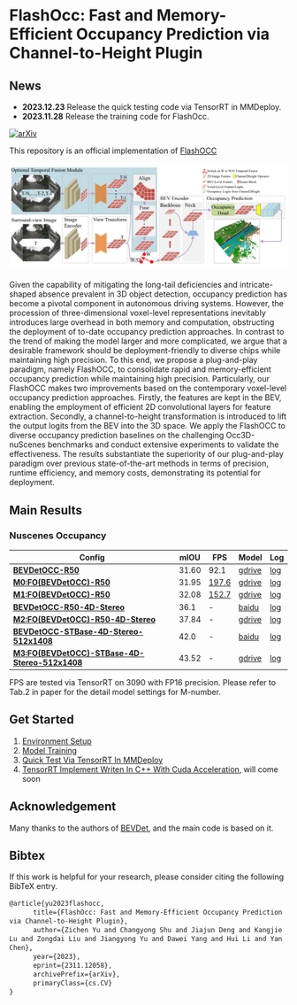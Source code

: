 # FlashOcc: Fast and Memory-Efficient Occupancy Prediction via Channel-to-Height Plugin

## News
- **2023.12.23** Release the quick testing code via TensorRT in MMDeploy.
- **2023.11.28** Release the training code for FlashOcc.

<!-- - [History](./docs/en/news.md) -->

<!-- ## Introduction -->

[![arXiv](https://img.shields.io/badge/arXiv-Paper-<COLOR>.svg)](https://arxiv.org/abs/2311.12058)

This repository is an official implementation of [FlashOCC](https://arxiv.org/abs/2311.12058) 

<div align="center">
  <img src="figs/overview.png"/>
</div><br/>
Given the capability of mitigating the long-tail deficiencies and intricate-shaped absence prevalent in 3D object detection, occupancy prediction 
has become a pivotal component in autonomous driving systems. However, the procession of three-dimensional voxel-level representations inevitably 
introduces large overhead in both memory and computation, obstructing the deployment of to-date occupancy prediction approaches. In contrast to the 
trend of making the model larger and more complicated, we argue that a desirable framework should be deployment-friendly to diverse chips while 
maintaining high precision. To this end, we propose a plug-and-play paradigm, namely FlashOCC, to consolidate rapid and memory-efficient occupancy 
prediction while maintaining high precision. Particularly, our FlashOCC makes two improvements based on the contemporary voxel-level occupancy prediction 
approaches. Firstly, the features are kept in the BEV, enabling the employment of efficient 2D convolutional layers for feature extraction. Secondly, 
a channel-to-height transformation is introduced to lift the output logits from the BEV into the 3D space. We apply the FlashOCC to diverse occupancy 
prediction baselines on the challenging Occ3D-nuScenes benchmarks and conduct extensive experiments to validate the effectiveness. The results substantiate 
the superiority of our plug-and-play paradigm over previous state-of-the-art methods in terms of precision, runtime efficiency, and memory costs, 
demonstrating its potential for deployment.


## Main Results
### Nuscenes Occupancy
| Config                                                                                                    | mIOU  | FPS  | Model                                                             | Log                                                                                          |
|-----------------------------------------------------------------------------------------------------------|-------|-------|-------------------------------------------------------------------|----------------------------------------------------------------------------------------------|
| [**BEVDetOCC-R50**](projects/configs/bevdet_occ/bevdet-occ-r50.py)                                        | 31.60 | 92.1 | [gdrive]() | [log]() |
| [**M0:FO(BEVDetOCC)-R50**](projects/configs/flashocc/flashocc-r50.py)                                        | 31.95 | [197.6](doc/mmdeploy_test.md) | [gdrive](https://drive.google.com/file/d/14my3jdqiIv6VIrkozQ6-ruEcBOPVlWGJ/view?usp=sharing) | [log](https://drive.google.com/file/d/1E-kaHxbTr6s3Qn70vhKpwJM8kejoNFxQ/view?usp=sharing) |
| [**M1:FO(BEVDetOCC)-R50**](projects/configs/flashocc/flashocc-r50.py)                                        | 32.08 | [152.7](doc/mmdeploy_test.md) | [gdrive](https://drive.google.com/file/d/1k9BzXB2nRyvXhqf7GQx3XNSej6Oq6I-B/view?usp=drive_link) | [log](https://drive.google.com/file/d/1NRm27wVZMSUylmZxsMedFSLr7729YEAV/view?usp=drive_link) |
| [**BEVDetOCC-R50-4D-Stereo**](projects/configs/bevdet_occ/bevdet-occ-r50-4d-stereo.py)                    | 36.1 | - | [baidu](https://pan.baidu.com/s/1237QyV18zvRJ1pU3YzRItw?pwd=npe1) | [log](https://pan.baidu.com/s/1237QyV18zvRJ1pU3YzRItw?pwd=npe1) |
| [**M2:FO(BEVDetOCC)-R50-4D-Stereo**](projects/configs/flashocc/flashocc-r50-4d-stereo.py)                         | 37.84 | - | [gdrive](https://drive.google.com/file/d/12WYaCdoZA8-A6_oh6vdLgOmqyEc3PNCe/view?usp=drive_link) | [log](https://drive.google.com/file/d/1eYvu9gUSQ7qk7w7lWPLrZMB0O2uKQUk3/view?usp=drive_link) |
| [**BEVDetOCC-STBase-4D-Stereo-512x1408**](projects/configs/bevdet_occ/bevdet-occ-stbase-4d-stereo-512x1408.py) | 42.0 | - | [baidu](https://pan.baidu.com/s/1237QyV18zvRJ1pU3YzRItw?pwd=npe1) | [log](https://pan.baidu.com/s/1237QyV18zvRJ1pU3YzRItw?pwd=npe1) |
| [**M3:FO(BEVDetOCC)-STBase-4D-Stereo-512x1408**](projects/configs/flashocc/flashocc-stbase-4d-stereo-512x1408.py) | 43.52 | - | [gdrive](https://drive.google.com/file/d/1f6E6Bm6enIJETSEbfXs57M0iOUU997kU/view?usp=drive_link) | [log](https://drive.google.com/file/d/1tch-YK4ROGDGNmDcN5FZnOAvsbHe-iSU/view?usp=drive_link) |

FPS are tested via TensorRT on 3090 with FP16 precision. Please refer to Tab.2 in paper for the detail model settings for M-number.

## Get Started
1. [Environment Setup](doc/install.md)
2. [Model Training](doc/model_training.md)
3. [Quick Test Via TensorRT In MMDeploy](doc/mmdeploy_test.md)
4. [TensorRT Implement Writen In C++ With Cuda Acceleration](), will come soon


## Acknowledgement
Many thanks to the authors of [BEVDet](https://github.com/HuangJunJie2017/BEVDet), and the main code is based on it.

## Bibtex
If this work is helpful for your research, please consider citing the following BibTeX entry.

```
@article{yu2023flashocc,
      title={FlashOcc: Fast and Memory-Efficient Occupancy Prediction via Channel-to-Height Plugin}, 
      author={Zichen Yu and Changyong Shu and Jiajun Deng and Kangjie Lu and Zongdai Liu and Jiangyong Yu and Dawei Yang and Hui Li and Yan Chen},
      year={2023},
      eprint={2311.12058},
      archivePrefix={arXiv},
      primaryClass={cs.CV}
}

```
